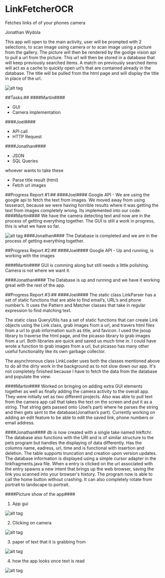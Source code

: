 # LinkFetcherOCR
Fetches links of of your phones camera


Jonathan Wydola



This app will open to the main activity, user will be prompted with 2 selections, to scan image using camera or to scan image using a picture from the gallery. The picture will then be rendered by the goolge vision api to pull a url from the picture. This url will then be stored in a database that will keep previously searched items. A match on previously searched items will act as a cache to quickly open url’s that are contained already in the database. The title will be pulled from the html page and will display the title in place of the url.

![alt tag](http://i795.photobucket.com/albums/yy234/joel24478/Screen%20Shot%202016-11-01%20at%208.48.10%20PM_zpsy88hv2zc.png)

##Tasks:##
####Martin####
* GUI
* Camera implementation

####Joel####
* API call
* HTTP Request

####Jonathan####
* JSON
* SQL Queries

whoever wants to take these
* Parse title result (html)
* Fetch url images

##Progress Report #1:##
####Joel####
Google API - We are using the google api to fetch the text from images. We moved away from using tesseract, because we were having horrible results where it was getting the text from images completely wrong. Its implemented into our code.
####Martin####
We have the camera detecting text and now are in the process of getting everything together.
The GUI is still a work in progress, this is what we have so far.

![alt tag](http://i50.photobucket.com/albums/f333/MartinRudzki/510197de-2de6-4b86-b339-daca73fbdd5e_zpsiqwg7z26.jpg)
####Jonathan####
The Database is completed and we are in the process of getting everything together.

##Progress Report #2:##
####Joel####
Google API - Up and running, is working with the images

####Martin####
GUI is comming along but still needs a little polishing. Camera is not where we want it.

####Jonathan####
The Database is up and running and we have it working great with the rest of the app.

##Progress Report #3:##
####Joel####
The static class LinkParser has a set of static functions that are able to find email’s, URL’s and phone number’s. It uses the Pattern and Matcher classes that take in regular expression to find matching text.

The static class QueryUtils has a set of static functions that can create Link objects using the Link class, grab images from a url, and travers html files from a url to grab information such as title, and favicon. I used the jsoup library to traverse the html page, and the picasso library to grab images from a url. Both libraries are quick and saved us much time in. I could have wrote a function to grab images from a url, but picasso has many other useful functionality like its own garbage collector.

The asynchronous class LinkLoader uses both the classes mentioned above to do all the dirty work in the background as to not slow down our app. It's not completely finished because I have to fetch the data from the database and populate the view.

####Martin####
Worked on bringing on adding extra GUI elements together as well as finally adding the camera activity to the overall app. They were initially set as two different projects. Also was able to pull text from the camera app call that takes the text on the screen and put it as a string. That string gets passed onto (Joel’s part) where he parses the string and then gets sent to the database(Jonathan’s part). Currently working on adding an edit feature to be able to edit the saved link, phone numbers or email address.

####Jonathan####
db is now created with a single take named lnkftchr. The database also functions with the URI and is of similar structure to the pets program but handles the displaying of data differently. Has the columns name, eadress, url, time and is functional with insertion and deletion. The table supports truncation and creation upon version updates. The database information is displayed using a simple cursor adapter in the linkfragments.java file. When a entry is clicked on the url associated with the entry spawns a new intent that brings up the web browser, saving the link you scanned into your browser's history. The program now is able to call the home button without crashing. It can also completely rotate from portrait to landscape to portrait.

####Picture show of the app####
1) App gui

![alt tag](http://i50.photobucket.com/albums/f333/MartinRudzki/IMG_2502_zps2qofsgag.jpg)

2) Clicking on camera

![alt tag](http://i50.photobucket.com/albums/f333/MartinRudzki/IMG_2503_zpsy4vlmego.jpg)

3) paper of text that it is grabbing from

![alt tag](http://i50.photobucket.com/albums/f333/MartinRudzki/IMG_2505_zps65ygirww.jpg)

4) how the app looks once text is read

![alt tag](http://i50.photobucket.com/albums/f333/MartinRudzki/IMG_2504_zpsrozdzqlk.jpg)


